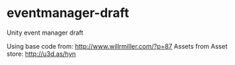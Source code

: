 # eventmanager-draft
Unity event manager draft

Using base code from: http://www.willrmiller.com/?p=87
Assets from Asset store: http://u3d.as/hyn
